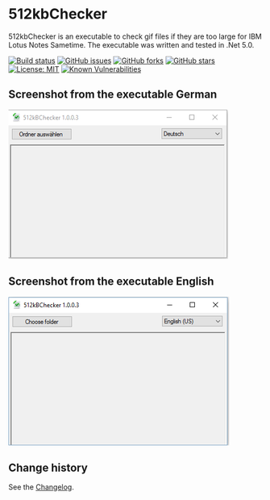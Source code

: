 512kbChecker
====================================

512kbChecker is an executable to check gif files if they are too large for IBM Lotus Notes Sametime.
The executable was written and tested in .Net 5.0.

[![Build status](https://ci.appveyor.com/api/projects/status/0p2unbxcfge97f84?svg=true)](https://ci.appveyor.com/project/SeppPenner/512kbchecker)
[![GitHub issues](https://img.shields.io/github/issues/SeppPenner/512kbChecker.svg)](https://github.com/SeppPenner/512kbChecker/issues)
[![GitHub forks](https://img.shields.io/github/forks/SeppPenner/512kbChecker.svg)](https://github.com/SeppPenner/512kbChecker/network)
[![GitHub stars](https://img.shields.io/github/stars/SeppPenner/512kbChecker.svg)](https://github.com/SeppPenner/512kbChecker/stargazers)
[![License: MIT](https://img.shields.io/badge/License-MIT-blue.svg)](https://raw.githubusercontent.com/SeppPenner/512kbChecker/master/License.txt)
[![Known Vulnerabilities](https://snyk.io/test/github/SeppPenner/512kbChecker/badge.svg)](https://snyk.io/test/github/SeppPenner/512kbChecker)

## Screenshot from the executable German
![Screenshot from the executable German](https://github.com/SeppPenner/512kbChecker/blob/master/Screenshot_DE.PNG "Screenshot from the executable German")

## Screenshot from the executable English
![Screenshot from the executable English](https://github.com/SeppPenner/512kbChecker/blob/master/Screenshot_EN.PNG "Screenshot from the executable English")

Change history
--------------

See the [Changelog](https://github.com/SeppPenner/512kbChecker/blob/master/Changelog.md).